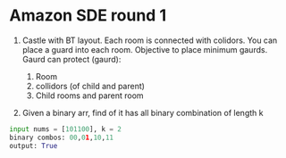 # Amazon SDE round 1

1. Castle with BT layout. Each room is connected with colidors. You can place a guard into each room. Objective to place minimum gaurds.
Gaurd can protect (gaurd):
    1. Room
    2. collidors (of child and parent)
    3. Child rooms and parent room

2. Given a binary arr, find of it has all binary combination of length k
```python
input nums = [101100], k = 2
binary combos: 00,01,10,11
output: True
```
